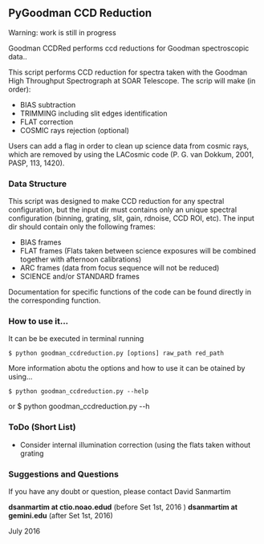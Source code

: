 ## PyGoodman CCD Reduction

Warning: work is still in progress

Goodman CCDRed performs ccd reductions for Goodman spectroscopic data..

This script performs CCD reduction for spectra taken with the Goodman High Throughput Spectrograph at SOAR Telescope. The scrip will make (in order):

 - BIAS subtraction
 - TRIMMING including slit edges identification
 - FLAT correction
 - COSMIC rays rejection (optional)

Users can add a flag in order to clean up science data from cosmic rays, which are removed by using the LACosmic code (P. G. van Dokkum, 2001, PASP, 113, 1420).

### Data Structure

This script was designed to make CCD reduction for any spectral configuration, but the input dir must contains only an unique spectral configuration (binning, grating, slit, gain, rdnoise, CCD ROI, etc). The input dir should contain only the following frames:

 - BIAS frames
 - FLAT frames (Flats taken between science exposures will be combined together with afternoon calibrations)
 - ARC frames (data from focus sequence will not be reduced)
 - SCIENCE and/or STANDARD frames
 
Documentation for specific functions of the code can be found directly in the corresponding function.

### How to use it...

It can be be executed in terminal running 

    $ python goodman_ccdreduction.py [options] raw_path red_path 
    
More information abotu the options and how to use it can be otained by using...

    $ python goodman_ccdreduction.py --help
or
    $ python goodman_ccdreduction.py --h

### ToDo (Short List)

 - Consider internal illumination correction (using the flats taken without grating

### Suggestions and Questions

If you have any doubt or question, please contact David Sanmartim 

<b>dsanmartim at ctio.noao.edud</b> (before Set 1st, 2016 ) 
<b>dsanmartim at gemini.edu</b> (after Set 1st, 2016)
   
July 2016

